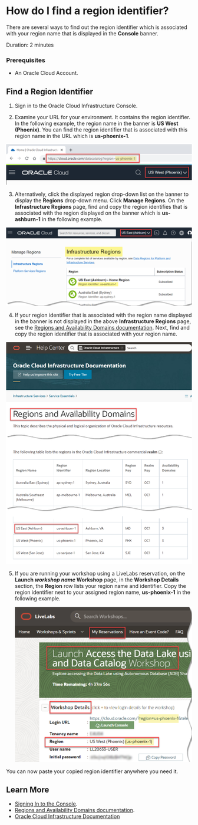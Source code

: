 # How do I find a region identifier?
There are several ways to find out the region identifier which is associated with your region name that is displayed in the **Console** banner.

Duration: 2 minutes

### Prerequisites
* An Oracle Cloud Account.

## Find a Region Identifier

1. Sign in to the Oracle Cloud Infrastructure Console.

2. Examine your URL for your environment. It contains the region identifier. In the following example, the region name in the banner is **US West (Phoenix)**. You can find the region identifier that is associated with this region name in the URL which is **us-phoenix-1**.

  ![The region id in this example is displayed and highlighted in the Console banner, US West (Phoenix). The URL in the Address bar shows the region identifier for this region name, us-phoenix-1.](./images/region-id-url-method.png " ")

3. Alternatively, click the displayed region drop-down list on the banner to display the **Regions** drop-down menu. Click **Manage Regions**. On the **Infrastructure Regions** page, find and copy the region identifies that is associated with the region displayed on the banner which is **us-ashburn-1** in the following example.

  ![The region in this example is displayed and highlighted in the Console banner. On the Infrastructure Regions page, the region Identifier that is associated with the region displayed on the banner is highlighted.](./images/ll-regions-identifier.png " ")

4. If your region identifier that is associated with the region name displayed in the banner is not displayed in the above **Infrastructure Regions** page, see the [Regions and Availability Domains documentation](https://docs.oracle.com/en-us/iaas/Content/General/Concepts/regions.htm). Next, find and copy the region identifier that is associated with your region name.

  ![The partial Regions and Availability Domains documentation is displayed. The US East (Ashburn) region name and its associated region id, us-ashburn-1, are highlighted.](./images/regions-doc.png " ")

5. If you are running your workshop using a LiveLabs reservation, on the **Launch _workshop name_ Workshop** page, in the **Workshop Details** section, the **Region** row lists your region name and identifier. Copy the region identifier next to your assigned region name, **us-phoenix-1** in the following example.

    ![On the Launch workshop name page, the Workshop Details section, region name, and region identifier are highlighted.](./images/ll-region-id.png " ")

You can now paste your copied region identifier anywhere you need it.

## Learn More

* [Signing In to the Console](https://docs.cloud.oracle.com/en-us/iaas/Content/GSG/Tasks/signingin.htm).
* [Regions and Availability Domains documentation](https://docs.oracle.com/en-us/iaas/Content/General/Concepts/regions.htm).
* [Oracle Cloud Infrastructure Documentation](https://docs.oracle.com/en-us/iaas/Content/GSG/Concepts/baremetalintro.htm)
